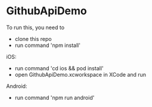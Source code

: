 # GithubApiDemo

To run this, you need to 
- clone this repo
- run command 'npm install'

iOS:
- run command 'cd ios && pod install'
- open GithubApiDemo.xcworkspace in XCode and run

Android:
- run command 'npm run android'
